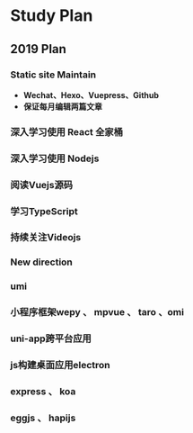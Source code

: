 # Study Plan


## 2019 Plan

### Static site Maintain

- **Wechat、Hexo、Vuepress、Github**
- **保证每月编辑两篇文章**

### 深入学习使用 React 全家桶

### 深入学习使用 Nodejs

### 阅读Vuejs源码

### 学习TypeScript

### 持续关注Videojs

### New direction

### umi

### 小程序框架wepy 、 mpvue 、 taro 、omi

### uni-app跨平台应用

### js构建桌面应用electron

### express 、 koa

### eggjs 、 hapijs